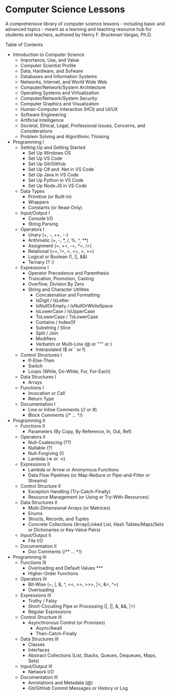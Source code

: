 # Computer Science Lessons
A comprehensive library of computer science lessons - including basic and advanced topics - meant as a learning and teaching resource hub for students and teachers, authored by Henry F. Bruckman Vargas, Ph.D.

Table of Contents

- Introduction to Computer Science
  - Importance, Use, and Value
  - Computer Scientist Profile
  - Data, Hardware, and Sofware
  - Databases and Information Systems
  - Networks, Internet, and World Wide Web
  - Computer/Network/System Architecture
  - Operating Systems and Virtualization
  - Computer/Network/System Security
  - Computer Graphics and Visualization
  - Human-Computer Interaction (HCI) and UI/UX
  - Software Engineering
  - Artificial Intelligence
  - Societal, Ethical, Legal, Professional Issues, Concerns, and Considerations
  - Problem Solving and Algorithmic Thinking
- Programming I
  - Setting Up and Getting Started
    - Set Up Windows OS
    - Set Up VS Code
    - Set Up Git/GitHub
    - Set Up C# and .Net in VS Code
    - Set Up Java in VS Code
    - Set Up Python in VS Code
    - Set Up Node.JS in VS Code
  - Data Types
    - Primitive (or Built-In)
    - Wrappers
    - Constants (or Read-Only)
  - Input/Output I
    - Console I/O
    - String Parsing
  - Operators I
    - Unary (+, -, ++, --)
    - Arithmetic (+, -, *, /, %, ^, **)
    - Assignment (=, +=, -=, *=, /=)
    - Relational (==, !=, <, <=, >, >=)
    - Logical or Boolean (!, ||, &&)
    - Ternary (? :)
  - Expressions I
    - Operator Precedence and Parenthesis
    - Truncation, Promotion, Casting
    - Overflow, Division By Zero
    - String and Character Utilities
      - Concatenation and Formatting
      - IsDigit / IsLetter
      - IsNullOrEmpty / IsNullOrWhiteSpace
      - IsLowerCase / IsUpperCase
      - ToLowerCase / ToLowerCase
      - Contains / IndexOf
      - Substring / Slice
      - Split / Join
      - Modifiers
      -   Verbatim or Multi-Line (@ or """ or \)
      -   Interpolated ($ or ` or f)
  - Control Structures I
    - If-Else-Then
    - Switch
    - Loops (While, Do-While, For, For-Each)
  - Data Structures I
    - Arrays
  - Functions I
    - Invocation or Call
    - Return Type
  - Documentation I
    - Line or Inline Comments (// or #)
    - Block Comments (/* ... */)
- Programming II
  - Functions II
    - Parameters (By Copy, By Reference, In, Out, Ref)
  - Operators II
    - Null-Coalescing (??)
    - Nullable (?)
    - Null-Forgiving (!)
    - Lambda (=> or ->)
  - Expressions II
    - Lambda or Arrow or Anonymous Functions
    - Data Flow Pipelines (or Map-Reduce or Pipe-and-Filter or Streams)
  - Control Structure II
    - Exception Handling (Try-Catch-Finally)
    - Resource Management (or Using or Try-With-Resources)
  - Data Structures II
    - Multi-Dimensional Arrays (or Matrices)
    - Enums
    - Structs, Records, and Tuples
    - Concrete Collections (Array/Linked List, Hash Tables/Maps/Sets or Dictionaries or Key-Value Pairs)
  - Input/Output II
    - File I/O
  - Documentation II
    - Doc Comments (/** ... */)
- Programming III
  - Functions III
    - Overloading and Default Values ***
    - Higher-Order Functions
  - Operators III
    - Bit-Wise (~, |, &, ^, <<, >>, >>>, |=, &=, ^=)
    - Overloading
  - Expressions III
    - Truthy / Falsy
    - Short-Circuiting Pipe or Processing (|, ||, &, &&, |>)
    - Regular Expressions
  - Control Structure III
    - Asynchronous Control (or Promises)
      - Async/Await
      - Then-Catch-Finally
  - Data Structures III
    - Classes
    - Interfaces
    - Abstract Collections (List, Stacks, Queues, Dequeues, Maps, Sets)
  - Input/Output III
    - Network I/O
  - Documentation III
    - Annotations and Metadata (@)
    - Git/GitHub Commit Messages or History or Log
